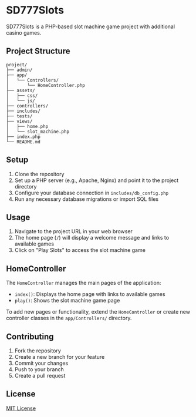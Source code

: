 # SD777Slots

SD777Slots is a PHP-based slot machine game project with additional casino games.

## Project Structure

```
project/
├── admin/
├── app/
│   └── Controllers/
│       └── HomeController.php
├── assets/
│   ├── css/
│   └── js/
├── controllers/
├── includes/
├── tests/
├── views/
│   ├── home.php
│   └── slot_machine.php
├── index.php
└── README.md
```

## Setup

1. Clone the repository
2. Set up a PHP server (e.g., Apache, Nginx) and point it to the project directory
3. Configure your database connection in `includes/db_config.php`
4. Run any necessary database migrations or import SQL files

## Usage

1. Navigate to the project URL in your web browser
2. The home page (`/`) will display a welcome message and links to available games
3. Click on "Play Slots" to access the slot machine game

## HomeController

The `HomeController` manages the main pages of the application:

- `index()`: Displays the home page with links to available games
- `play()`: Shows the slot machine game page

To add new pages or functionality, extend the `HomeController` or create new controller classes in the `app/Controllers/` directory.

## Contributing

1. Fork the repository
2. Create a new branch for your feature
3. Commit your changes
4. Push to your branch
5. Create a pull request

## License

[MIT License](LICENSE)